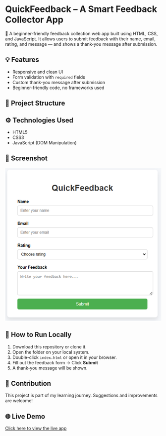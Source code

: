 # QuickFeedback – A Smart Feedback Collector App

🚀 A beginner-friendly feedback collection web app built using HTML, CSS, and JavaScript. It allows users to submit feedback with their name, email, rating, and message — and shows a thank-you message after submission.

## 💡 Features
- Responsive and clean UI
- Form validation with `required` fields
- Custom thank-you message after submission
- Beginner-friendly code, no frameworks used

## 📂 Project Structure

## ⚙️ Technologies Used
- HTML5
- CSS3
- JavaScript (DOM Manipulation)

## 📸 Screenshot

![App Screenshot](./demo.png)


## 📌 How to Run Locally
1. Download this repository or clone it.
2. Open the folder on your local system.
3. Double-click `index.html` or open it in your browser.
4. Fill out the feedback form → Click **Submit**
5. A thank-you message will be shown.

## 🤝 Contribution
This project is part of my learning journey. Suggestions and improvements are welcome!
## 🌐 Live Demo

[Click here to view the live app](https://resonant-paletas-2cd208.netlify.app)
